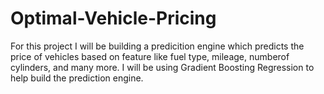# Optimal-Vehicle-Pricing
For this project I will be building a predicition engine which predicts the price of vehicles based on feature like fuel type, mileage, numberof cylinders, and many more. I will be using Gradient Boosting Regression to help build the prediction engine. 
